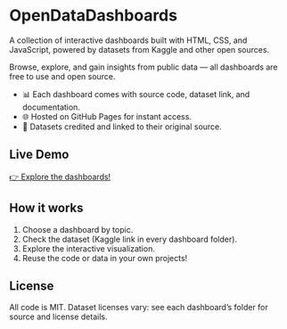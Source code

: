 # OpenDataDashboards

A collection of interactive dashboards built with HTML, CSS, and JavaScript, powered by datasets from Kaggle and other open sources.

Browse, explore, and gain insights from public data — all dashboards are free to use and open source.

- 📊 Each dashboard comes with source code, dataset link, and documentation.
- 🌐 Hosted on GitHub Pages for instant access.
- 💾 Datasets credited and linked to their original source.

## Live Demo

[👉 Explore the dashboards!](https://bytecode001.github.io/OpenDataDashboards/)

## How it works

1. Choose a dashboard by topic.
2. Check the dataset (Kaggle link in every dashboard folder).
3. Explore the interactive visualization.
4. Reuse the code or data in your own projects!

## License

All code is MIT. Dataset licenses vary: see each dashboard’s folder for source and license details.
